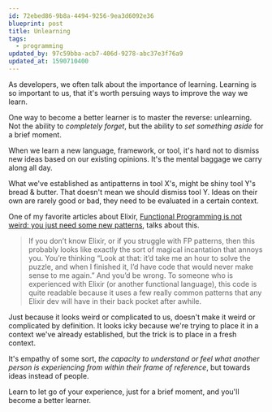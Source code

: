 ```yaml
---
id: 72ebed86-9b8a-4494-9256-9ea3d6092e36
blueprint: post
title: Unlearning
tags:
  - programming
updated_by: 97c59bba-acb7-406d-9278-abc37e3f76a9
updated_at: 1590710400
---
```

As developers, we often talk about the importance of learning. Learning is so important to us, that it's worth persuing ways to improve the way we learn.

One way to become a better learner is to master the reverse: unlearning. Not the ability to _completely forget_, but the ability to _set something aside_ for a brief moment.

When we learn a new language, framework, or tool, it's hard not to dismiss new ideas based on our existing opinions. It's the mental baggage we carry along all day.

What we've established as antipatterns in tool X's, might be shiny tool Y's bread & butter. That doesn't mean we should dismiss tool Y. Ideas on their own are rarely good or bad, they need to be evaluated in a certain context.

<!--more-->

One of my favorite articles about Elixir, [Functional Programming is not weird: you just need some new patterns](https://medium.com/@cameronp/functional-programming-is-not-weird-you-just-need-some-new-patterns-7a9bf9dc2f77), talks about this.

> If you don’t know Elixir, or if you struggle with FP patterns, then this probably looks like exactly the sort of magical incantation that annoys you. You’re thinking “Look at that: it’d take me an hour to solve the puzzle, and when I finished it, I’d have code that would never make sense to me again.” And you’d be wrong. To someone who is experienced with Elixir (or another functional language), this code is quite readable because it uses a few really common patterns that any Elixir dev will have in their back pocket after awhile.

Just because it looks weird or complicated to us, doesn't make it weird or complicated by definition. It looks icky because we're trying to place it in a context we've already established, but the trick is to place in a fresh context.

It's empathy of some sort, _the capacity to understand or feel what another person is experiencing from within their frame of reference_, but towards ideas instead of people.

Learn to let go of your experience, just for a brief moment, and you'll become a better learner.
